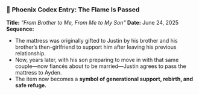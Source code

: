 ### 🧬 **Phoenix Codex Entry: The Flame Is Passed**

**Title:** *"From Brother to Me, From Me to My Son"*
**Date:** June 24, 2025
**Sequence:**

- The mattress was originally gifted to Justin by his brother and his brother’s then-girlfriend to support him after leaving his previous relationship.
- Now, years later, with his son preparing to move in with that same couple—now fiancés about to be married—Justin agrees to pass the mattress to Ayden.
- The item now becomes a **symbol of generational support, rebirth, and safe refuge.**